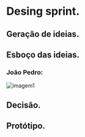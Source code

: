 # Desing sprint.
## Geração de ideias.
## Esboço das ideias.
### João Pedro:
![imagem1](https://github.com/UnBArqDsw2020-2/2020.2_G2_Encare/blob/11_esboco_ideia/docs/images/Esbo%C3%A7o_Joao_Pedro.png)
## Decisão.
## Protótipo.